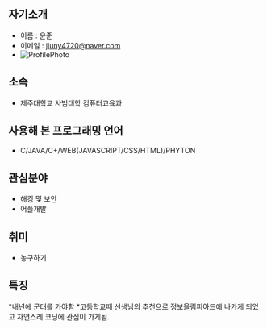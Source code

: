 ## 자기소개

* 이름 : 윤준
* 이메일 : jjuny4720@naver.com
* ![ProfilePhoto](https://raw.githubusercontent.com/jjuny4720/opensource-class/jjuny4720-patch-1/%EC%BA%A1%EC%B2%98.PNG)

## 소속

* 제주대학교 사범대학 컴퓨터교육과

## 사용해 본 프로그래밍 언어

* C/JAVA/C+/WEB(JAVASCRIPT/CSS/HTML)/PHYTON

## 관심분야

* 해킹 및 보안
* 어플개발

## 취미
* 농구하기

## 특징
*내년에 군대를 가야함
*고등학교때 선생님의 추천으로 정보올림피아드에 나가게 되었고 자연스레 코딩에 관심이 가게됨.
